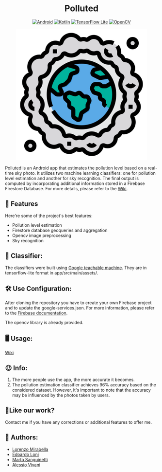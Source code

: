 <h1 align="center" id="title">Polluted</h1>

<div align="center">
    <a href="https://www.android.com"><img src="https://img.shields.io/badge/Android-13-3DDC84.svg?style=flat&logo=android&logoColor=white" alt="Android"></a>
    <a href="https://kotlinlang.org"><img src="https://img.shields.io/badge/Kotlin-1.8.21-0095D5.svg?style=flat&logo=kotlin&logoColor=white" alt="Kotlin"></a>
    <a href="https://www.tensorflow.org/lite"><img src="https://img.shields.io/badge/TensorFlow Lite-0.1.100-FF6F00.svg?style=flat&logo=tensorflow&logoColor=white" alt="TensorFlow Lite"></a>
    <a href="https://opencv.org"><img src="https://img.shields.io/badge/OpenCV-4.7.0-5C3EE8.svg?style=flat&logo=opencv&logoColor=white" alt="OpenCV"></a>
</div>





<p align="center">
    <img src="app/src/main/res/mipmap-xxxhdpi/ic_launcher_foreground.png" alt="App Icon">
</p>



<p id="description">Polluted is an Android app that estimates the pollution level based on a real-time sky photo. It utilizes two machine learning classifiers: one for pollution level estimation and another for sky recognition. The final output is computed by incorporating additional information stored in a Firebase Firestore Database. For more details, please refer to the <a href="https://github.com/mirawara/Polluted/wiki/Polluted-Wiki">Wiki</a>.
</p>

  
  
<h2>🧐 Features</h2>

Here're some of the project's best features:

*   Pollution level estimation
*   Firestore database geoqueries and aggregation
*   Opencv image preprocessing
*   Sky recognition

<h2>🧠 Classifier:</h2>
The classifiers were built using <a href="https://teachablemachine.withgoogle.com/">Google teachable machine</a>. They are in tensorflow-lite format in app/src/main/assets/.

<h2>🛠️ Use Configuration:</h2>

<p>After cloning the repository you have to create your own Firebase project and to update the google-services.json. For more information, please refer to the <a href="https://firebase.google.com/docs">Firebase documentation</a>.

The opencv library is already provided.</p>



<h2>🖥️ Usage: </h2>
<a href="https://github.com/mirawara/Polluted/wiki/Polluted-Wiki">Wiki</a>
<h2>😉 Info: </h2>

1. The more people use the app, the more accurate it becomes.
2. The pollution estimation classifier achieves 96% accuracy based on the considered dataset. However, it's important to note that the accuracy may be influenced by the photos taken by users.

<h2>💖Like our work?</h2>

Contact me if you have any corrections or additional features to offer me.

<h2>👥 Authors:</h2>
<ul>
  <li><a href="https://github.com/mirawara">Lorenzo Mirabella</a></li>
  <li><a href="https://https://github.com/EdoardoLoni">Edoardo Loni</a></li>
  <li><a href="https://github.com/msanguinetti2">Marta Sanguinetti</a></li>
    <li><a href="https://github.com/avivani99">Alessio Vivani</a></li>
</ul>
